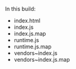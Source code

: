 In this build:

- index.html
- index.js
- index.js.map
- runtime.js
- runtime.js.map
- vendors~index.js
- vendors~index.js.map
